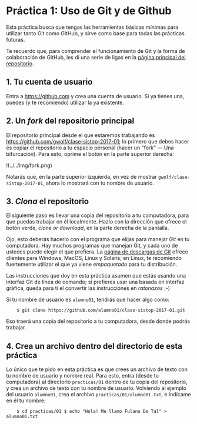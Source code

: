 # Práctica 1: Uso de Git y de Github

Esta práctica busca que tengas las herramientas básicas mínimas para
utilizar tanto Git como GitHub, y sirve como base para todas las
prácticas futuras.

Te recuerdo que, para comprender el funcionamiento de Git y la forma
de colaboración de GitHub, les dí una serie de ligas en la
[página principal del repositorio](https://github.com/gwolf/clase-sistop-2017-01).

## 1. Tu cuenta de usuario

Entra a https://github.com y crea una cuenta de usuario. Si ya tienes
una, puedes (y te recomiendo) utilizar la ya existente.

## 2. Un *fork* del repositorio principal

El repositorio principal desde el que estaremos trabajando es
https://github.com/gwolf/clase-sistop-2017-01; lo primero que debes
hacer es copiar el repositorio a tu espacio personal (hacer un "fork"
— Una bifurcación). Para esto, oprime el botón en la parte superior
derecha:

!(../../img/fork.png)

Notarás que, en la parte superior izquierda, en vez de mostrar
`gwolf/clase-sistop-2017-01`, ahora lo mostrará con tu nombre de
usuario.

## 3. *Clona* el repositorio

El siguiente paso es llevar una copia del repositorio a tu
computadora, para que puedas trabajar en él localmente. Hazlo con la
dirección que ofrece el botón verde, *clone or download*, en la parte
derecha de la pantalla.

Ojo, esto deberás hacerlo con el programa que elijas para manejar
*Git* en tu computadora. Hay muchos programas que manejan Git, y cada
uno de ustedes puede elegir el que prefiera. La
[página de descargas de Git](https://git-scm.com/downloads) ofrece
clientes para Windows, MacOS, Linux y Solaris; en Linux, te recomiendo
fuertemente utilizar el que ya viene *empaquetado* para tu
distribución.

Las instrucciones que doy en esta práctica asumen que estás usando una
interfaz Git de línea de comando; si prefieres usar una basada en
interfaz gráfica, queda para tí el convertir las instrucciones en
*ratonazos* ;-)

Si tu nombre de usuario es `alumno01`, tendrás que hacer algo como:

`    $ git clone https://github.com/alumno01/clase-sistop-2017-01.git`

Eso traerá una copia del repositorio a tu computadora, desde donde
podrás trabajar.

## 4. Crea un archivo dentro del directorio de esta práctica

Lo único que te pido en esta práctica es que crees un archivo de texto
con tu nombre de usuario y nombre real. Para esto, entra (desde tu
computadora) al directorio `practicas/01` dentro de tu copia del
repositorio, y crea un archivo de texto con tu nombre de
usuario. Volviendo al ejemplo del usuario `alumno01`, crea el archivo
`practicas/01/alumno01.txt`, e indícame en él tu nombre:

`    $ cd practicas/01
    $ echo "Hola! Me llamo Fulano De Tal" > alumno01.txt`

